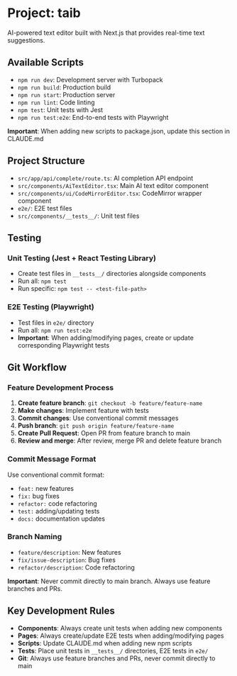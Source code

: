 # Project: taib

AI-powered text editor built with Next.js that provides real-time text suggestions.

## Available Scripts

- `npm run dev`: Development server with Turbopack
- `npm run build`: Production build  
- `npm run start`: Production server
- `npm run lint`: Code linting
- `npm test`: Unit tests with Jest
- `npm run test:e2e`: End-to-end tests with Playwright

**Important**: When adding new scripts to package.json, update this section in CLAUDE.md

## Project Structure

- `src/app/api/complete/route.ts`: AI completion API endpoint
- `src/components/AiTextEditor.tsx`: Main AI text editor component
- `src/components/ui/CodeMirrorEditor.tsx`: CodeMirror wrapper component
- `e2e/`: E2E test files
- `src/components/__tests__/`: Unit test files

## Testing

### Unit Testing (Jest + React Testing Library)
- Create test files in `__tests__/` directories alongside components
- Run all: `npm test`
- Run specific: `npm test -- <test-file-path>`

### E2E Testing (Playwright) 
- Test files in `e2e/` directory
- Run all: `npm run test:e2e`
- **Important**: When adding/modifying pages, create or update corresponding Playwright tests

## Git Workflow

### Feature Development Process
1. **Create feature branch**: `git checkout -b feature/feature-name`
2. **Make changes**: Implement feature with tests
3. **Commit changes**: Use conventional commit messages
4. **Push branch**: `git push origin feature/feature-name`
5. **Create Pull Request**: Open PR from feature branch to main
6. **Review and merge**: After review, merge PR and delete feature branch

### Commit Message Format
Use conventional commit format:
- `feat:` new features
- `fix:` bug fixes  
- `refactor:` code refactoring
- `test:` adding/updating tests
- `docs:` documentation updates

### Branch Naming
- `feature/description`: New features
- `fix/issue-description`: Bug fixes
- `refactor/description`: Code refactoring

**Important**: Never commit directly to main branch. Always use feature branches and PRs.

## Key Development Rules

- **Components**: Always create unit tests when adding new components
- **Pages**: Always create/update E2E tests when adding/modifying pages  
- **Scripts**: Update CLAUDE.md when adding new npm scripts
- **Tests**: Place unit tests in `__tests__/` directories, E2E tests in `e2e/`
- **Git**: Always use feature branches and PRs, never commit directly to main
